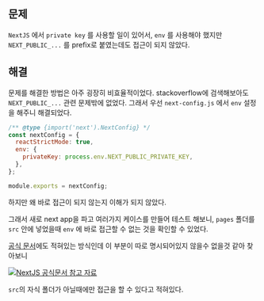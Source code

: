 ## 문제

`NextJS` 에서 `private key` 를 사용할 일이 있어서, `env` 를 사용해야 했지만 `NEXT_PUBLIC_...` 를 prefix로 붙였는데도 접근이 되지 않았다.

## 해결

문제를 해결한 방법은 아주 굉장히 비효율적이었다. stackoverflow에 검색해보아도 `NEXT_PUBLIC_...` 관련 문제밖에 없었다.
그래서 우선 `next-config.js` 에서 `env` 설정을 해주니 해결되었다.

```js
/** @type {import('next').NextConfig} */
const nextConfig = {
  reactStrictMode: true,
  env: {
    privateKey: process.env.NEXT_PUBLIC_PRIVATE_KEY,
  },
};

module.exports = nextConfig;
```

하지만 왜 바로 접근이 되지 않는지 이해가 되지 않았다.

그래서 새로 next app을 파고 여러가지 케이스를 만들어 테스트 해보니, `pages` 폴더를 `src` 안에 넣었을때 `env` 에 바로 접근할 수 없는 것을 확인할 수 있었다.

[공식 문서](https://nextjs.org/docs/advanced-features/src-directory)에도 적혀있는 방식인데 이 부분이 따로 명시되어있지 않을수 없을것 같아 찾아보니

[![NextJS 공식문서 참고 자료](https://user-images.githubusercontent.com/60869316/162642397-398947e1-91b4-4b95-9b81-30dea944719e.png)](https://nextjs.org/docs/basic-features/environment-variables#environment-variable-load-order)

`src`의 자식 폴더가 아닐때에만 접근을 할 수 있다고 적혀있다.
